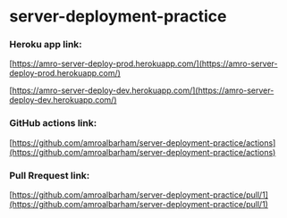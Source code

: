# server-deployment-practice

### Heroku app link:

[https://amro-server-deploy-prod.herokuapp.com/](https://amro-server-deploy-prod.herokuapp.com/)

[https://amro-server-deploy-dev.herokuapp.com/](https://amro-server-deploy-dev.herokuapp.com/)





###  GitHub actions link:
[https://github.com/amroalbarham/server-deployment-practice/actions](https://github.com/amroalbarham/server-deployment-practice/actions)


### Pull Rrequest link:

[https://github.com/amroalbarham/server-deployment-practice/pull/1](https://github.com/amroalbarham/server-deployment-practice/pull/1)

